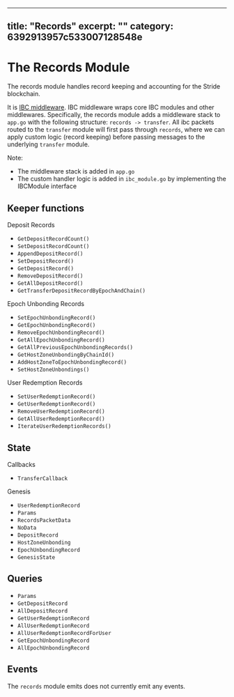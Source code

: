 ***

title: "Records"
excerpt: ""
category: 6392913957c533007128548e
----------------------------------

# The Records Module

The records module handles record keeping and accounting for the Stride
blockchain.

It is
[IBC middleware](https://ibc.cosmos.network/main/ibc/middleware/develop.html).
IBC middleware wraps core IBC modules and other middlewares. Specifically, the
records module adds a middleware stack to `app.go` with the following structure:
`records -> transfer`. All ibc packets routed to the `transfer` module will
first pass through `records`, where we can apply custom logic (record keeping)
before passing messages to the underlying `transfer` module.

Note:

*   The middleware stack is added in `app.go`
*   The custom handler logic is added in `ibc_module.go` by implementing the
    IBCModule interface

## Keeper functions

Deposit Records

*   `GetDepositRecordCount()`
*   `SetDepositRecordCount()`
*   `AppendDepositRecord()`
*   `SetDepositRecord()`
*   `GetDepositRecord()`
*   `RemoveDepositRecord()`
*   `GetAllDepositRecord()`
*   `GetTransferDepositRecordByEpochAndChain()`

Epoch Unbonding Records

*   `SetEpochUnbondingRecord()`
*   `GetEpochUnbondingRecord()`
*   `RemoveEpochUnbondingRecord()`
*   `GetAllEpochUnbondingRecord()`
*   `GetAllPreviousEpochUnbondingRecords()`
*   `GetHostZoneUnbondingByChainId()`
*   `AddHostZoneToEpochUnbondingRecord()`
*   `SetHostZoneUnbondings()`

User Redemption Records

*   `SetUserRedemptionRecord()`
*   `GetUserRedemptionRecord()`
*   `RemoveUserRedemptionRecord()`
*   `GetAllUserRedemptionRecord()`
*   `IterateUserRedemptionRecords()`

## State

Callbacks

*   `TransferCallback`

Genesis

*   `UserRedemptionRecord`
*   `Params`
*   `RecordsPacketData`
*   `NoData`
*   `DepositRecord`
*   `HostZoneUnbonding`
*   `EpochUnbondingRecord`
*   `GenesisState`

## Queries

*   `Params`
*   `GetDepositRecord`
*   `AllDepositRecord`
*   `GetUserRedemptionRecord`
*   `AllUserRedemptionRecord`
*   `AllUserRedemptionRecordForUser`
*   `GetEpochUnbondingRecord`
*   `AllEpochUnbondingRecord`

## Events

The `records` module emits does not currently emit any events.
